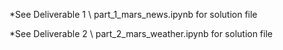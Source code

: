

*See Deliverable 1 \ part_1_mars_news.ipynb for solution file




*See Deliverable 2 \ part_2_mars_weather.ipynb for solution file

